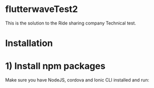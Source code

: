 # flutterwaveTest2
This is the solution to the Ride sharing company Technical test.

# Installation
# 1) Install npm packages
Make sure you have NodeJS, cordova and Ionic CLI installed and run:

